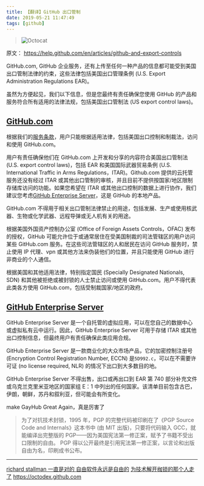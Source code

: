 ```yaml
---
title: 【翻译】GitHub 出口管制
date: 2019-05-21 11:47:49
tags: [github]
---
```


>![Octocat](https://upload-images.jianshu.io/upload_images/47789-86756ebfddad6bfd.png?imageMogr2/auto-orient/strip%7CimageView2/2/w/1240)

原文：
https://help.github.com/en/articles/github-and-export-controls

GitHub.com, GitHub 企业服务，还有上传至任何一种产品的信息都可能受到美国出口管制法律的约束，这些法律包括美国出口管理条例 (U.S. Export Administration Regulations EAR)。

虽然为方便起见，我们以下信息，但是您最终有责任确保您使用 GitHub 的产品和服务符合所有适用的法律法规，包括美国出口管制法 (US export control laws)。

## [GitHub.com](https://help.github.com/en/articles/github-and-export-controls#githubcom)

根据我们的[服务条款](https://help.github.com/en/articles/github-terms-of-service)，用户只能根据适用法律，包括美国出口控制和制裁法，访问和使用 GitHub.com。

用户有责任确保他们在 GitHub.com 上开发和分享的内容符合美国出口管制法 (U.S. export control laws)，包括 EAR 和美国国际武器贸易条例 (U.S. International Traffic in Arms Regulations，ITAR)。Github.com 提供的云托管服务还没有经过 ITAR 或其他出口管制的审核，并且目前不提供按国家/地区限制存储库访问的功能。如果您希望在 ITAR 或其他出口控制的数据上进行协作，我们建议您考虑[GitHub Enterprise Server](https://enterprise.github.com/)，这是 GitHub 的本地产品。

GitHub.com 不得用于相关出口管制法律禁止的用途，包括发展、生产或使用核武器、生物或化学武器、远程导弹或无人机有关的用途。

根据美国外国资产控制办公室 (Office of Foreign Assets Controls，OFAC) 发布的授权，GitHub 可能允许位于或通常居住在受美国制裁的司法管辖区的用户访问某些 GitHub.com 服务。在这些司法管辖区的人和居民在访问 GitHub 服务时，禁止使用 IP 代理、vpn 或其他方法来伪装他们的位置，并且只能使用 GitHub 进行非商业的个人通信。

根据美国和其他适用法律，特别指定国民 (Specially Designated Nationals, SDN) 和其他被拒绝或被封锁的人士禁止访问或使用 GitHub.com。用户不得代表此类各方使用 GitHub.com，包括受制裁国家/地区的政府。

## [GitHub Enterprise Server](https://help.github.com/en/articles/github-and-export-controls#github-enterprise-server)

GitHub Enterprise Server 是一个自托管的虚拟应用，可以在您自己的数据中心或虚拟私有云中运行。因此，GitHub Enterprise Server 可用于存储 ITAR 或其他出口控制信息，但最终用户有责任确保此类应用合规。

GitHub Enterprise Server 是一款商业化的大众市场产品，它的加密控制注册号 (Encryption Control Registration Number, ECCN) 是`5D992.c`，可以在不需要许可证 (no license required, NLR) 的情况下出口到大多数目的地。

GitHub Enterprise Server 不得出售，出口或再出口到 EAR 第 740 部分补充文件或乌克兰克里米亚地区的国家组 E：1 中列出的任何国家。该清单目前包含古巴，伊朗，朝鲜，苏丹和叙利亚，但可能会有所变化。

make  GayHub Great Again，真是厉害了

>为了对抗技术封锁，1995 年，PGP 的完整代码被印刷在了《PGP Source Code and Internals》这本书中 (由 MIT 出版)，只要将代码输入 GCC，就能编译出完整版的 PGP——因为美国宪法第一修正案，赋予了书籍不受出口限制的自由。
PGP 得以公开最终是引用宪法第一修正案，以言论和出版自由为名，印刷成书公布。

---

[richard stallman 一直是对的 ](http://www.ruanyifeng.com/blog/2012/01/richard_stallman_was_right_all_along.html)
[自由软件永远是自由的](https://zhuanlan.zhihu.com/p/66421045)
[为技术解开枷锁的那个人走了](https://cloud.tencent.com/developer/article/1379740)
https://octodex.github.com
